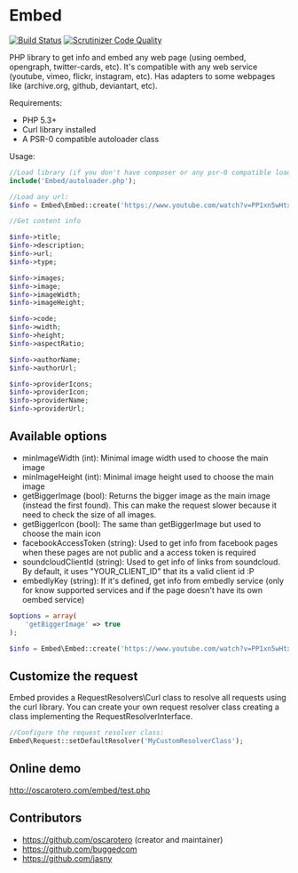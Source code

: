 Embed
=====

[![Build Status](https://travis-ci.org/oscarotero/Embed.png?branch=v1.3.3)](https://travis-ci.org/oscarotero/Embed)
[![Scrutinizer Code Quality](https://scrutinizer-ci.com/g/oscarotero/Embed/badges/quality-score.png?s=79e37032db280b9795388124c030dcf4309343d1)](https://scrutinizer-ci.com/g/oscarotero/Embed/)

PHP library to get info and embed any web page (using oembed, opengraph, twitter-cards, etc). It's compatible with any web service (youtube, vimeo, flickr, instagram, etc).
Has adapters to some webpages like (archive.org, github, deviantart, etc).

Requirements:

* PHP 5.3+
* Curl library installed
* A PSR-0 compatible autoloader class

Usage:

```php
//Load library (if you don't have composer or any psr-0 compatible loader):
include('Embed/autoloader.php');

//Load any url:
$info = Embed\Embed::create('https://www.youtube.com/watch?v=PP1xn5wHtxE');

//Get content info

$info->title;
$info->description;
$info->url;
$info->type;

$info->images;
$info->image;
$info->imageWidth;
$info->imageHeight;

$info->code;
$info->width;
$info->height;
$info->aspectRatio;

$info->authorName;
$info->authorUrl;

$info->providerIcons;
$info->providerIcon;
$info->providerName;
$info->providerUrl;
```

Available options
-----------------

* minImageWidth (int): Minimal image width used to choose the main image
* minImageHeight (int): Minimal image height used to choose the main image
* getBiggerImage (bool): Returns the bigger image as the main image (instead the first found). This can make the request slower because it need to check the size of all images.
* getBiggerIcon (bool): The same than getBiggerImage but used to choose the main icon
* facebookAccessToken (string): Used to get info from facebook pages when these pages are not public and a access token is required
* soundcloudClientId (string): Used to get info of links from soundcloud. By default, it uses "YOUR_CLIENT_ID" that its a valid client id :P
* embedlyKey (string): If it's defined, get info from embedly service (only for know supported services and if the page doesn't have its own oembed service)

```php
$options = array(
	'getBiggerImage' => true
);

$info = Embed\Embed::create('https://www.youtube.com/watch?v=PP1xn5wHtxE', $options);
```

Customize the request
---------------------

Embed provides a RequestResolvers\Curl class to resolve all requests using the curl library. You can create your own request resolver class creating a class implementing the RequestResolverInterface.

```php
//Configure the request resolver class:
Embed\Request::setDefaultResolver('MyCustomResolverClass');
```


Online demo
-----------

http://oscarotero.com/embed/test.php

Contributors
------------
* https://github.com/oscarotero (creator and maintainer)
* https://github.com/buggedcom
* https://github.com/jasny
